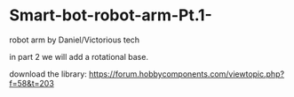 # Smart-bot-robot-arm-Pt.1-
robot arm by Daniel/Victorious tech

in part 2 we will add a rotational base.

download the library: https://forum.hobbycomponents.com/viewtopic.php?f=58&t=203

